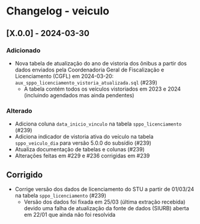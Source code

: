 # Changelog - veiculo

## [X.0.0] - 2024-03-30

### Adicionado

- Nova tabela de atualização do ano de vistoria dos ônibus a partir dos
  dados enviados pela
  Coordenadoria Geral de Fiscalização e Licenciamento (CGFL) em
  2024-03-20:
  `aux_sppo_licenciamento_vistoria_atualizada.sql` (#239)
  - A tabela contém todos os veículos vistoriados em 2023 e
  2024 (incluindo agendados mas ainda pendentes)

### Alterado

- Adiciona coluna `data_inicio_vinculo` na tabela `sppo_licenciamento` (#239)
- Adiciona indicador de vistoria ativa do veículo na tabela
  `sppo_veiculo_dia` para versão 5.0.0 do subsídio (#239)
- Atualiza documentação de tabelas e colunas (#239)
- Alterações feitas em #229 e #236 corrigidas em #239

## Corrigido

- Corrige versão dos dados de licenciamento do STU a partir de 01/03/24
  na tabela `sppo_licenciamento` (#239)
  - Versão dos dados foi fixada em 25/03 (última extração recebida) devido uma
    falha de atualização da fonte de dados (SIURB) aberta em 22/01 que
    ainda não foi resolvida